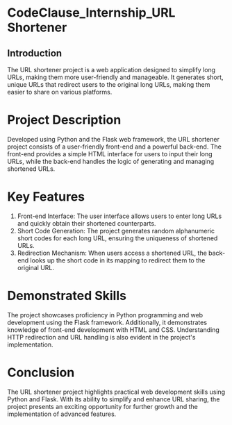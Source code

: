 # CodeClause_Internship_URL Shortener

## Introduction 

The URL shortener project is a web application designed to simplify long URLs, making them more user-friendly and manageable. It generates short, unique URLs that redirect users to the original long URLs, making them easier to share on various platforms.

# Project Description
Developed using Python and the Flask web framework, the URL shortener project consists of a user-friendly front-end and a powerful back-end. The front-end provides a simple HTML interface for users to input their long URLs, while the back-end handles the logic of generating and managing shortened URLs.

# Key Features

1. Front-end Interface: The user interface allows users to enter long URLs and quickly obtain their shortened counterparts.
2. Short Code Generation: The project generates random alphanumeric short codes for each long URL, ensuring the uniqueness of shortened URLs.
3. Redirection Mechanism: When users access a shortened URL, the back-end looks up the short code in its mapping to redirect them to the original URL.
   
# Demonstrated Skills

The project showcases proficiency in Python programming and web development using the Flask framework. Additionally, it demonstrates knowledge of front-end development with HTML and CSS. Understanding HTTP redirection and URL handling is also evident in the project's implementation.

# Conclusion

The URL shortener project highlights practical web development skills using Python and Flask. With its ability to simplify and enhance URL sharing, the project presents an exciting opportunity for further growth and the implementation of advanced features.
